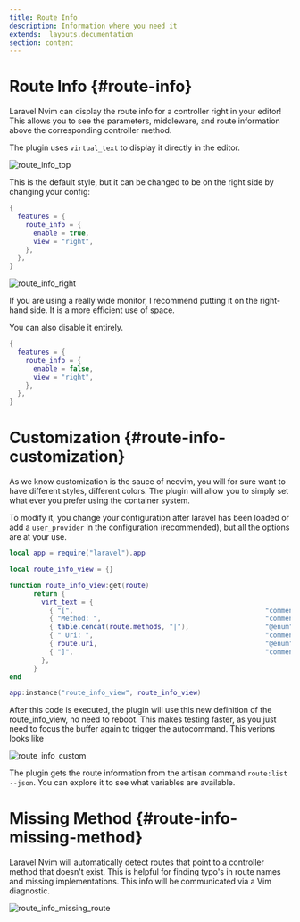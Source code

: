 ```yaml
---
title: Route Info
description: Information where you need it
extends: _layouts.documentation
section: content
---
```


# Route Info {#route-info}

Laravel Nvim can display the route info for a controller right in your editor!
This allows you to see the parameters, middleware, and route information above the corresponding controller method.

The plugin uses `virtual_text` to display it directly in the editor.

![route_info_top](/assets/img/route_info_top.png)

This is the default style, but it can be changed to be on the right side by changing your config:

```lua
{
  features = {
    route_info = {
      enable = true,
      view = "right",
    },
  },
}
```

![route_info_right](/assets/img/route_info_right.png)

If you are using a really wide monitor, I recommend putting it on the right-hand side. It is a more efficient use of space.

You can also disable it entirely.
```lua
{
  features = {
    route_info = {
      enable = false,
      view = "right",
    },
  },
}
```


# Customization {#route-info-customization}

As we know customization is the sauce of neovim, you will for sure want to have different styles, different
colors.
The plugin will allow you to simply set what ever you prefer using the container system.

To modify it, you change your configuration after laravel has been loaded or add a `user_provider` in the
configuration (recommended), but all the options are at your use.

```lua
local app = require("laravel").app

local route_info_view = {}

function route_info_view:get(route)
      return {
        virt_text = {
          { "[",                                                "comment" },
          { "Method: ",                                         "comment" },
          { table.concat(route.methods, "|"),                   "@enum" },
          { " Uri: ",                                           "comment" },
          { route.uri,                                          "@enum" },
          { "]",                                                "comment" },
        },
      }
end

app:instance("route_info_view", route_info_view)
```

After this code is executed, the plugin will use this new definition of the route_info_view, no need to reboot.
This makes testing faster, as you just need to focus the buffer again to trigger the autocommand.
This verions looks like

![route_info_custom](/assets/img/route_info_custom.png)


The plugin gets the route information from the artisan command `route:list --json`. You can explore it to see what variables are available.

# Missing Method {#route-info-missing-method}

Laravel Nvim will automatically detect routes that point to a controller method that doesn't exist. This is helpful for finding typo's in route names and missing implementations.
This info will be communicated via a Vim diagnostic.

![route_info_missing_route](/assets/img/route_info_missing_route.png)
